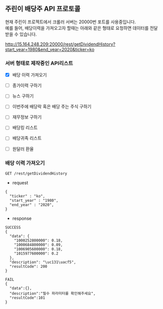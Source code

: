 ## 주린이 배당주 API 프로토콜

현재 주린이 프로젝트에서 크롤러 서버는 20000번 포트를 사용중입니다.  
예를 들어, 배당이력을 가져오고자 할때는 아래와 같은 형태로 요청하면 데이터를 전달받을 수 있습니다. 

http://15.164.248.209:20000/rest/getDividendHistory?start_year=1980&end_year=2020&ticker=ko


### 서버 형태로 제작중인 API리스트 
- [x] 배당 이력 가져오기
- [ ] 종가이력 구하기
- [ ] 뉴스 구하기
- [ ] 이번주에 배당락 혹은 배당 주는 주식 구하기
- [ ] 재무정보 구하기
- [ ] 배당킹 리스트
- [ ] 배당귀족 리스트
- [ ] 원달러 환율


### 배당 이력 가져오기

```
GET /rest/getDividendHistory
```

- request 
```
{
  "ticker" : "ko",
  "start_year" : "1980",
  "end_year" : "2020",
}
```

- response 
```
SUCCESS
{
  "data": {
    "1000252800000": 0.18, 
    "1000684800000": 0.09, 
    "1006905600000": 0.18, 
    "1015977600000": 0.2
  }, 
  "description": "\uc131\uacf5", 
  "resultCode": 200
}

FAIL 
{
  "data":{},  
  "description":"필수 파라미터를 확인해주세요",  
  "resultCode":101  
}
```
